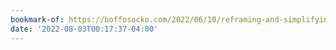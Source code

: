 ```yaml
---
bookmark-of: https://boffosocko.com/2022/06/10/reframing-and-simplifying-the-idea-of-how-to-keep-a-zettelkasten/
date: '2022-08-03T00:17:37-04:00'
---
```

